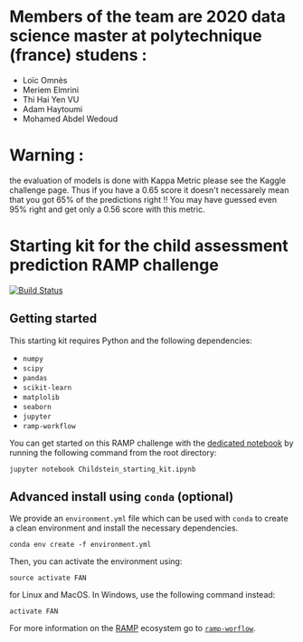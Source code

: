 

# Members of the team are 2020 data science master at polytechnique (france) studens :
* Loïc Omnès
* Meriem Elmrini
* Thi Hai Yen VU
* Adam Haytoumi
* Mohamed Abdel Wedoud


# Warning : 
the evaluation of models is done with Kappa Metric please see the Kaggle challenge page. Thus if you have a 0.65 score it doesn't necessarely mean that you got 65% of the predictions right !!  You may have guessed even 95% right and get only a 0.56 score with this metric.

# Starting kit for the child assessment prediction RAMP challenge

[![Build Status](https://travis-ci.org/ramp-kits/fan_revenue_prediction.svg?branch=master)](https://travis-ci.org/ramp-kits/fan_revenue_prediction)

## Getting started

This starting kit requires Python and the following dependencies:

* `numpy`
* `scipy`
* `pandas`
* `scikit-learn`
* `matplolib`
* `seaborn`
* `jupyter`
* `ramp-workflow`

You can get started on this RAMP challenge with the
[dedicated notebook](Childstein_starting_kit.ipynb) by running the following command
from the root directory:

```
jupyter notebook Childstein_starting_kit.ipynb
```
## Advanced install using `conda` (optional)

We provide an `environment.yml` file which can be used with `conda` to
create a clean environment and install the necessary dependencies.

```
conda env create -f environment.yml
```

Then, you can activate the environment using:

```
source activate FAN
```

for Linux and MacOS. In Windows, use the following command instead:

```
activate FAN
```

For more information on the [RAMP](http:www.ramp.studio) ecosystem go to
[`ramp-worflow`](https://github.com/paris-saclay-cds/ramp-workflow).


